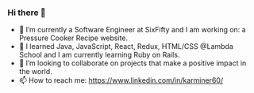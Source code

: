 ### Hi there 👋

- 🔭 I’m currently a Software Engineer at SixFifty and I am working on: a Pressure Cooker Recipe website.
- 🌱 I learned Java, JavaScript, React, Redux, HTML/CSS @Lambda School and I am currently learning Ruby on Rails.
- 👯 I’m looking to collaborate on projects that make a positive impact in the world.
- 📫 How to reach me: https://www.linkedin.com/in/karminer60/ 

